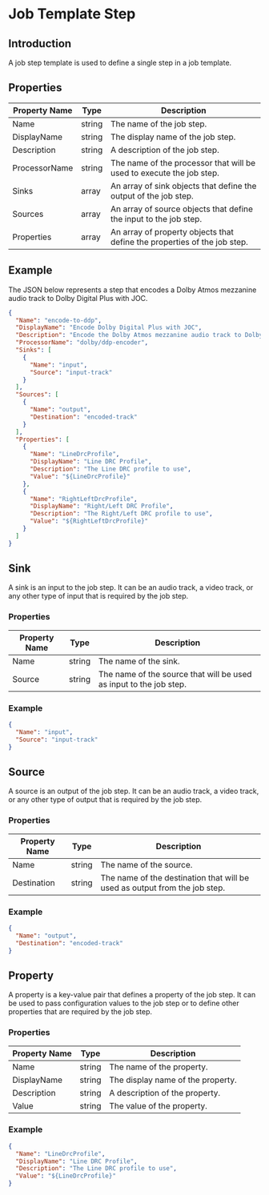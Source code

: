 # Job Template Step

## Introduction

A job step template is used to define a single step in a job template.

## Properties

| Property Name | Type   | Description                                                              |
|---------------|--------|--------------------------------------------------------------------------|
| Name          | string | The name of the job step.                                                |
| DisplayName   | string | The display name of the job step.                                        |
| Description   | string | A description of the job step.                                           |
| ProcessorName | string | The name of the processor that will be used to execute the job step.     |
| Sinks         | array  | An array of sink objects that define the output of the job step.         |
| Sources       | array  | An array of source objects that define the input to the job step.        |
| Properties    | array  | An array of property objects that define the properties of the job step. |

## Example

The JSON below represents a step that encodes a Dolby Atmos mezzanine audio track to Dolby Digital Plus with JOC.

```json
{
  "Name": "encode-to-ddp",
  "DisplayName": "Encode Dolby Digital Plus with JOC",
  "Description": "Encode the Dolby Atmos mezzanine audio track to Dolby Digital Plus with JOC",
  "ProcessorName": "dolby/ddp-encoder",
  "Sinks": [
    {
      "Name": "input",
      "Source": "input-track"
    }
  ],
  "Sources": [
    {
      "Name": "output",
      "Destination": "encoded-track"
    }
  ],
  "Properties": [
    {
      "Name": "LineDrcProfile",
      "DisplayName": "Line DRC Profile",
      "Description": "The Line DRC profile to use",
      "Value": "${LineDrcProfile}"
    },
    {
      "Name": "RightLeftDrcProfile",
      "DisplayName": "Right/Left DRC Profile",
      "Description": "The Right/Left DRC profile to use",
      "Value": "${RightLeftDrcProfile}"
    }
  ]
}
```

## Sink

A sink is an input to the job step. It can be an audio track, a video track, or any other type of input that is required
by the job step.

### Properties

| Property Name | Type   | Description                                                        |
|---------------|--------|--------------------------------------------------------------------|
| Name          | string | The name of the sink.                                              |
| Source        | string | The name of the source that will be used as input to the job step. |

### Example

```json
{
  "Name": "input",
  "Source": "input-track"
}
```

## Source

A source is an output of the job step. It can be an audio track, a video track, or any other type of output that is
required
by the job step.

### Properties

| Property Name | Type   | Description                                                                |
|---------------|--------|----------------------------------------------------------------------------|
| Name          | string | The name of the source.                                                    |
| Destination   | string | The name of the destination that will be used as output from the job step. |

### Example

```json
{
  "Name": "output",
  "Destination": "encoded-track"
}
```

## Property

A property is a key-value pair that defines a property of the job step. It can be used to pass configuration values to
the
job step or to define other properties that are required by the job step.

### Properties

| Property Name | Type   | Description                       |
|---------------|--------|-----------------------------------|
| Name          | string | The name of the property.         |
| DisplayName   | string | The display name of the property. |
| Description   | string | A description of the property.    |
| Value         | string | The value of the property.        |

### Example

```json
{
  "Name": "LineDrcProfile",
  "DisplayName": "Line DRC Profile",
  "Description": "The Line DRC profile to use",
  "Value": "${LineDrcProfile}"
}
```
